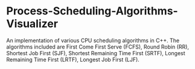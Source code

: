 # Process-Scheduling-Algorithms-Visualizer
An implementation of various CPU scheduling algorithms in C++. The algorithms included are First Come First Serve (FCFS), Round Robin (RR), Shortest Job First (SJF), Shortest Remaining Time First (SRTF), Longest Remaining Time First (LRTF), Longest Job First (LJF).
